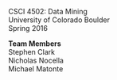 CSCI 4502: Data Mining  
University of Colorado Boulder  
Spring 2016  

**Team Members**  
Stephen Clark  
Nicholas Nocella  
Michael Matonte  
